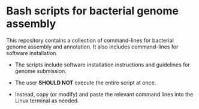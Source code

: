 # Bash scripts for bacterial genome assembly

This repository contains a collection of command-lines for bacterial genome assembly and annotation.
It also includes command-lines for software installation.

- The scripts include software installation instructions and guidelines for genome submission.
- The user **SHOULD NOT** execute the entire script at once.

- Instead, copy (or modify) and paste the relevant command lines into the Linux terminal as needed.

